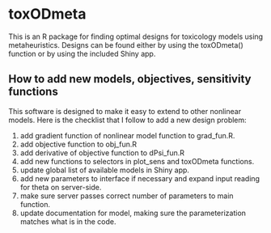# toxODmeta
This is an R package for finding optimal designs for toxicology models using metaheuristics. Designs can be found either by using the toxODmeta() function or by using the included Shiny app. 

## How to add new models, objectives, sensitivity functions
This software is designed to make it easy to extend to other nonlinear models. Here is the checklist that I follow to add a new design problem:

1. add gradient function of nonlinear model function to grad_fun.R.
2. add objective function to obj_fun.R
3. add derivative of objective function to dPsi_fun.R
4. add new functions to selectors in plot_sens and toxODmeta functions.
5. update global list of available models in Shiny app.
6. add new parameters to interface if necessary and expand input reading for theta on server-side.
7. make sure server passes correct number of parameters to main function.
8. update documentation for model, making sure the parameterization matches what is in the code.
